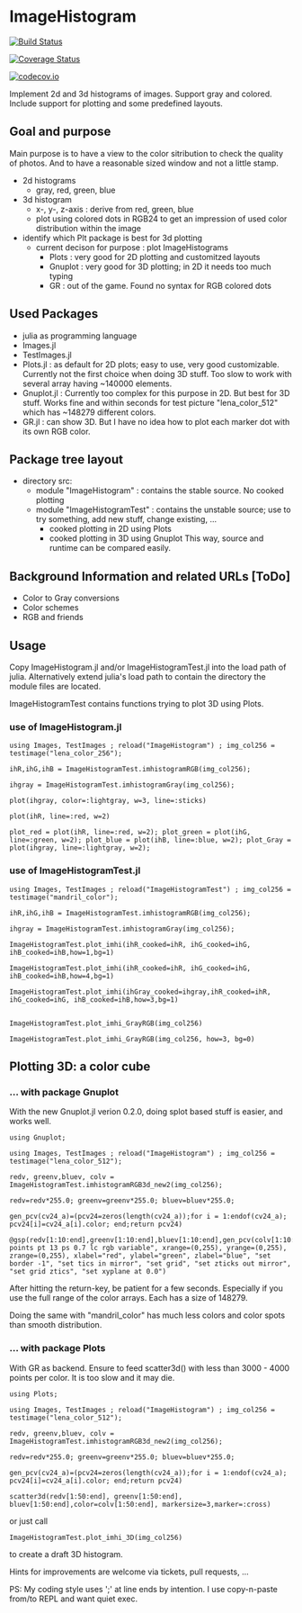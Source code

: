 # ImageHistogram

[![Build Status](https://travis-ci.org/t37w/ImageHistogram.jl.svg?branch=master)](https://travis-ci.org/t37w/ImageHistogram.jl)

[![Coverage Status](https://coveralls.io/repos/t37w/ImageHistogram.jl/badge.svg?branch=master&service=github)](https://coveralls.io/github/t37w/ImageHistogram.jl?branch=master)

[![codecov.io](http://codecov.io/github/t37w/ImageHistogram.jl/coverage.svg?branch=master)](http://codecov.io/github/t37w/ImageHistogram.jl?branch=master)

Implement 2d and 3d histograms of images. Support gray and colored. Include support for plotting and some predefined layouts.

## Goal and purpose
Main purpose is to have a view to the color sitribution to check the quality of photos.
And to have a reasonable sized window and not a little stamp.

* 2d histograms
    + gray, red, green, blue
* 3d histogram
    + x-, y-, z-axis : derive from red, green, blue
    + plot using colored dots in RGB24 to get an impression of used color distribution within the image
* identify which Plt package is best for 3d plotting
    + current decison for purpose :  plot ImageHistograms
        - Plots : very good for 2D plotting and customitzed layouts
        - Gnuplot : very good for 3D plotting; in 2D it needs too much typing
        - GR : out of the game. Found no syntax for RGB colored dots

## Used Packages
* julia as programming language
* Images.jl
* TestImages.jl
* Plots.jl : as default for 2D plots; easy to use, very good customizable. Currently not the first choice when doing 3D stuff. Too slow to work with several array having ~140000 elements.
* Gnuplot.jl : Currently too complex for this purpose in 2D.  But best for 3D stuff. Works fine and within seconds for test picture "lena_color_512" which has ~148279 different colors.
* GR.jl : can show 3D. But I have no idea how to plot each marker dot with its own RGB color.

## Package tree layout
* directory src:
    + module "ImageHistogram" : contains the stable source. No cooked plotting
    + module "ImageHistogramTest" : contains the unstable source; use to try something, add new stuff, change existing, ...
        - cooked plotting in 2D using Plots
        - cooked plotting in 3D using Gnuplot
This way, source and runtime can be compared easily.

## Background Information and related URLs [ToDo]
* Color to Gray conversions
* Color schemes
* RGB and friends

## Usage
Copy ImageHistogram.jl and/or ImageHistogramTest.jl into the load path of julia.
Alternatively extend julia's load path to contain the directory the module files are located.

ImageHistogramTest contains functions trying to plot 3D using Plots.

### use of ImageHistogram.jl

```
using Images, TestImages ; reload("ImageHistogram") ; img_col256 = testimage("lena_color_256");

ihR,ihG,ihB = ImageHistogramTest.imhistogramRGB(img_col256);

ihgray = ImageHistogramTest.imhistogramGray(img_col256);

plot(ihgray, color=:lightgray, w=3, line=:sticks)

plot(ihR, line=:red, w=2)

plot_red = plot(ihR, line=:red, w=2); plot_green = plot(ihG, line=:green, w=2); plot_blue = plot(ihB, line=:blue, w=2); plot_Gray = plot(ihgray, line=:lightgray, w=2);
```

### use of ImageHistogramTest.jl

```
using Images, TestImages ; reload("ImageHistogramTest") ; img_col256 = testimage("mandril_color");

ihR,ihG,ihB = ImageHistogramTest.imhistogramRGB(img_col256);

ihgray = ImageHistogramTest.imhistogramGray(img_col256);

ImageHistogramTest.plot_imhi(ihR_cooked=ihR, ihG_cooked=ihG, ihB_cooked=ihB,how=1,bg=1)

ImageHistogramTest.plot_imhi(ihR_cooked=ihR, ihG_cooked=ihG, ihB_cooked=ihB,how=4,bg=1)

ImageHistogramTest.plot_imhi(ihGray_cooked=ihgray,ihR_cooked=ihR, ihG_cooked=ihG, ihB_cooked=ihB,how=3,bg=1)


ImageHistogramTest.plot_imhi_GrayRGB(img_col256)

ImageHistogramTest.plot_imhi_GrayRGB(img_col256, how=3, bg=0)
```

## Plotting 3D: a color cube
### ... with package Gnuplot

With the new Gnuplot.jl verion 0.2.0, doing splot based stuff is easier, and works well.

```
using Gnuplot;

using Images, TestImages ; reload("ImageHistogram") ; img_col256 = testimage("lena_color_512");

redv, greenv,bluev, colv = ImageHistogramTest.imhistogramRGB3d_new2(img_col256);

redv=redv*255.0; greenv=greenv*255.0; bluev=bluev*255.0;

gen_pcv(cv24_a)=(pcv24=zeros(length(cv24_a));for i = 1:endof(cv24_a); pcv24[i]=cv24_a[i].color; end;return pcv24)

@gsp(redv[1:10:end],greenv[1:10:end],bluev[1:10:end],gen_pcv(colv[1:10:end]),"with points pt 13 ps 0.7 lc rgb variable", xrange=(0,255), yrange=(0,255), zrange=(0,255), xlabel="red", ylabel="green", zlabel="blue", "set border -1", "set tics in mirror", "set grid", "set zticks out mirror", "set grid ztics", "set xyplane at 0.0")
```

After hitting the return-key, be patient for a few seconds. Especially if you use the full range of the color arrays. Each has a size of 148279.

Doing the same with "mandril_color" has much less colors and color spots than smooth distribution.

### ... with package Plots

With GR as backend.
Ensure to feed scatter3d() with less than 3000 - 4000 points per color.  It is too slow and it may die.

```
using Plots;

using Images, TestImages ; reload("ImageHistogram") ; img_col256 = testimage("lena_color_512");

redv, greenv,bluev, colv = ImageHistogramTest.imhistogramRGB3d_new2(img_col256);

redv=redv*255.0; greenv=greenv*255.0; bluev=bluev*255.0;

gen_pcv(cv24_a)=(pcv24=zeros(length(cv24_a));for i = 1:endof(cv24_a); pcv24[i]=cv24_a[i].color; end;return pcv24)

scatter3d(redv[1:50:end], greenv[1:50:end], bluev[1:50:end],color=colv[1:50:end], markersize=3,marker=:cross)
```
or just call

```
ImageHistogramTest.plot_imhi_3D(img_col256)
```

to create a draft 3D histogram.

Hints for improvements are welcome via tickets, pull requests, ...

PS:
My coding style uses ';' at line ends by intention. I use copy-n-paste from/to REPL and want quiet exec.



